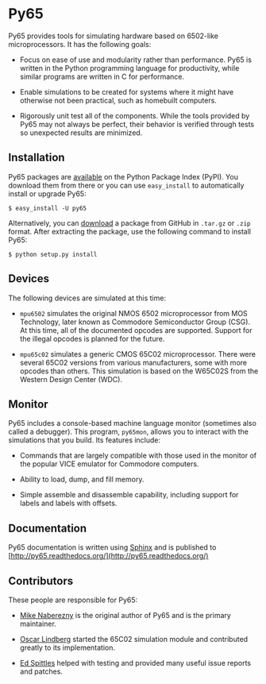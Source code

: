 # Py65

Py65 provides tools for simulating hardware based on 6502-like
microprocessors.  It has the following goals:

 - Focus on ease of use and modularity rather than performance.  Py65 is
   written in the Python programming language for productivity, while
   similar programs are written in C for performance.

 - Enable simulations to be created for systems where it might have
   otherwise not been practical, such as homebuilt computers.

 - Rigorously unit test all of the components.  While the tools provided
   by Py65 may not always be perfect, their behavior is verified through
   tests so unexpected results are minimized.

## Installation

Py65 packages are [available](http://pypi.python.org/pypi/py65) on the
Python Package Index (PyPI).  You download them from there or you can
use `easy_install` to automatically install or upgrade Py65:

    $ easy_install -U py65

Alternatively, you can [download](http://github.com/mnaberez/py65/downloads)
a package from GitHub in `.tar.gz` or `.zip` format.  After extracting the
package, use the following command to install Py65:

    $ python setup.py install

## Devices

The following devices are simulated at this time:

 - `mpu6502` simulates the original NMOS 6502 microprocessor from MOS
    Technology, later known as Commodore Semiconductor Group (CSG). At this
    time, all of the documented opcodes are supported.  Support for the
    illegal opcodes is planned for the future.

 - `mpu65c02` simulates a generic CMOS 65C02 microprocessor. There were
    several 65C02 versions from various manufacturers, some with more opcodes
    than others. This simulation is based on the W65C02S from the Western
    Design Center (WDC).

## Monitor

Py65 includes a console-based machine language monitor (sometimes also called
a debugger).  This program, `py65mon`, allows you to interact with the
simulations that you build.  Its features include:

 - Commands that are largely compatible with those used in the monitor of
   the popular VICE emulator for Commodore computers.

 - Ability to load, dump, and fill memory.

 - Simple assemble and disassemble capability, including support for labels
   and labels with offsets.

## Documentation

Py65 documentation is written using [Sphinx](http://sphinx.pocoo.org/) and is
published to [http://py65.readthedocs.org/](http://py65.readthedocs.org/)

## Contributors

These people are responsible for Py65:

 - [Mike Naberezny](http://github.com/mnaberez) is the original author of
   Py65 and is the primary maintainer.

 - [Oscar Lindberg](http://github.com/offe) started the 65C02 simulation
   module and contributed greatly to its implementation.

 - [Ed Spittles](http://github.com/biged) helped with testing and provided
   many useful issue reports and patches.
